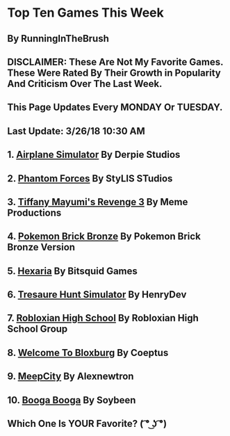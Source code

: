 # Top Ten Games This Week

## By RunningInTheBrush

## DISCLAIMER: These Are Not My Favorite Games. These Were Rated By Their Growth in Popularity And Criticism Over The Last Week.

## This Page Updates Every MONDAY Or TUESDAY.

## Last Update: 3/26/18 10:30 AM

## 1. [Airplane Simulator](https://www.roblox.com/games/510497520/Airplane-Simulator-2017#!/about) By Derpie Studios

## 2. [Phantom Forces](https://www.roblox.com/games/292439477/Phantom-Forces) By StyLIS STudios 

## 3. [Tiffany Mayumi's Revenge 3](https://www.roblox.com/games/1375379359/Tifany-Mayumis-Revenge-3) By Meme Productions 

## 4. [Pokemon Brick Bronze](https://www.roblox.com/games/306964494/8th-Gym-Pokemon-Brick-Bronze-Beta) By Pokemon Brick Bronze Version 

## 5. [Hexaria](https://www.roblox.com/games/913614076/Hexaria-V0-62) By Bitsquid Games

## 6. [Tresaure Hunt Simulator](https://www.roblox.com/games/1345139196/100M-Treasure-Hunt-Simulator) By HenryDev 

## 7. [Robloxian High School](https://www.roblox.com/games/447452406/ZIPLINE-Robloxian-Highschool) By Robloxian High School Group 

## 8. [Welcome To Bloxburg](https://www.roblox.com/games/185655149/Welcome-to-Bloxburg-BETA) By Coeptus

## 9. [MeepCity](https://www.roblox.com/games/370731277/MeepCity) By Alexnewtron 

## 10. [Booga Booga](https://www.roblox.com/games/1262182609/STORMS-Booga-Booga) By Soybeen 

## Which One Is YOUR Favorite? ( ͡° ͜ʖ ͡°)
